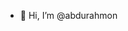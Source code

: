 - 👋 Hi, I’m @abdurahmon

<!---
abdurahmonpro/abdurahmonpro is a ✨ special ✨ repository because its `README.md` (this file) appears on your GitHub profile.
You can click the Preview link to take a look at your changes.
--->
